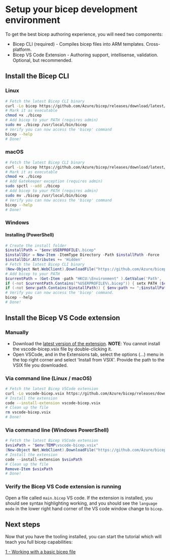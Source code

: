 # Setup your bicep development environment

To get the best bicep authoring experience, you will need two components:

* Bicep CLI (required) - Compiles bicep files into ARM templates. Cross-platform.
* Bicep VS Code Extension - Authoring support, intellisense, validation. Optional, but recommended.

## Install the Bicep CLI

### Linux
```sh
# Fetch the latest Bicep CLI binary
curl -Lo bicep https://github.com/Azure/bicep/releases/download/latest/bicep-linux-x64
# Mark it as executable
chmod +x ./bicep
# Add bicep to your PATH (requires admin)
sudo mv ./bicep /usr/local/bin/bicep
# Verify you can now access the 'bicep' command
bicep --help
# Done!
```

### macOS
```sh
# Fetch the latest Bicep CLI binary
curl -Lo bicep https://github.com/Azure/bicep/releases/download/latest/bicep-osx-x64
# Mark it as executable
chmod +x ./bicep
# Add Gatekeeper exception (requires admin)
sudo spctl --add ./bicep
# Add bicep to your PATH (requires admin)
sudo mv ./bicep /usr/local/bin/bicep
# Verify you can now access the 'bicep' command
bicep --help
# Done!
```

### Windows
#### Installing (PowerShell)
```powershell
# Create the install folder
$installPath = "$env:USERPROFILE\.bicep"
$installDir = New-Item -ItemType Directory -Path $installPath -Force
$installDir.Attributes += 'Hidden'
# Fetch the latest Bicep CLI binary
(New-Object Net.WebClient).DownloadFile("https://github.com/Azure/bicep/releases/download/latest/bicep-win-x64.exe", "$installPath\bicep.exe")
# Add bicep to your PATH
$currentPath = (Get-Item -path "HKCU:\Environment" ).GetValue('Path', '', 'DoNotExpandEnvironmentNames')
if (-not $currentPath.Contains("%USERPROFILE%\.bicep")) { setx PATH ($currentPath + ";%USERPROFILE%\.bicep") }
if (-not $env:path.Contains($installPath)) { $env:path += ";$installPath" }
# Verify you can now access the 'bicep' command.
bicep --help
# Done!
```

## Install the Bicep VS Code extension

### Manually
* Download the [latest version of the extension](https://github.com/Azure/bicep/releases/download/latest/vscode-bicep.vsix). **NOTE**: You cannot install the vscode-bicep.vsix file by double-clicking it.
* Open VSCode, and in the Extensions tab, select the options (...) menu in the top right corner and select 'Install from VSIX'. Provide the path to the VSIX file you downloaded.

### Via command line (Linux / macOS)
```sh
# Fetch the latest Bicep VSCode extension
curl -Lo vscode-bicep.vsix https://github.com/Azure/bicep/releases/download/latest/vscode-bicep.vsix
# Install the extension
code --install-extension vscode-bicep.vsix
# Clean up the file
rm vscode-bicep.vsix
# Done!
```

### Via command line (Windows PowerShell)
```powershell
# Fetch the latest Bicep VSCode extension
$vsixPath = "$env:TEMP\vscode-bicep.vsix"
(New-Object Net.WebClient).DownloadFile("https://github.com/Azure/bicep/releases/download/latest/vscode-bicep.vsix", $vsixPath)
# Install the extension
code --install-extension $vsixPath
# Clean up the file
Remove-Item $vsixPath
# Done!
```

### Verify the Bicep VS Code extension is running

Open a file called `main.bicep` VS code. If the extension is installed, you should see syntax highlighting working, and you should see the `language mode` in the lower right hand corner of the VS code window change to `bicep`.

## Next steps

Now that you have the tooling installed, you can start the tutorial which will teach you full bicep capabilities:

[1 - Working with a basic bicep file](./tutorial/01-simple-template.md)
